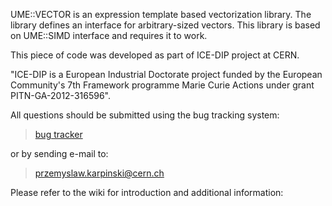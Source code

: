 UME::VECTOR is an expression template based vectorization library. The library defines an interface for arbitrary-sized vectors. This library is based on UME::SIMD interface and requires it to work.

This piece of code was developed as part of ICE-DIP project at CERN.

 "ICE-DIP is a European Industrial Doctorate project funded by the 
 European Community's 7th Framework programme Marie Curie Actions under grant
 PITN-GA-2012-316596".

 All questions should be submitted using the bug tracking system:


   >   [bug tracker](https://bitbucket.org/edanor/vector/issues)


or by sending e-mail to:


   >   przemyslaw.karpinski@cern.ch


Please refer to the wiki for introduction and additional information: